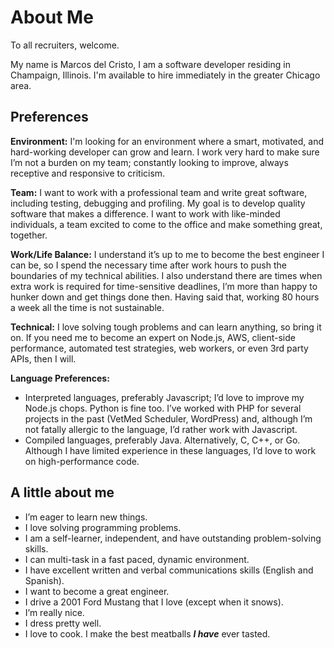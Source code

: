 # About Me

To all recruiters, welcome.

My name is Marcos del Cristo, I am a software developer residing in Champaign, Illinois. I'm available to hire immediately in the greater Chicago area.

## Preferences

**Environment:** I'm looking for an environment where a smart, motivated, and hard-working developer can grow and learn. I work very hard to make sure I’m not a burden on my team; constantly looking to improve, always receptive and responsive to criticism.

**Team:** I want to work with a professional team and write great software, including testing, debugging and profiling. My goal is to develop quality software that makes a difference. I want to work with like-minded individuals, a team excited to come to the office and make something great, together.

**Work/Life Balance:** I understand it’s up to me to become the best engineer I can be, so I spend the necessary time after work hours to push the boundaries of my technical abilities. I also understand there are times when extra work is required for time-sensitive deadlines, I’m more than happy to hunker down and get things done then. Having said that, working 80 hours a week all the time is not sustainable.

**Technical:** I love solving tough problems and can learn anything, so bring it on. If you need me to become an expert on Node.js, AWS, client-side performance, automated test strategies, web workers, or even 3rd party APIs, then I will.

**Language Preferences:**

* Interpreted languages, preferably Javascript; I’d love to improve my Node.js chops. Python is fine too. I’ve worked with PHP for several projects in the past (VetMed Scheduler, WordPress) and, although I’m not fatally allergic to the language, I’d rather work with Javascript.
* Compiled languages, preferably Java. Alternatively, C, C++, or Go. Although I have limited experience in these languages, I’d love to work on high-performance code.

## A little about me

* I’m eager to learn new things.
* I love solving programming problems.
* I am a self-learner, independent, and have outstanding problem-solving skills.
* I can multi-task in a fast paced, dynamic environment.
* I have excellent written and verbal communications skills (English and Spanish).
* I want to become a great engineer.
* I drive a 2001 Ford Mustang that I love (except when it snows).
* I’m really nice.
* I dress pretty well.
* I love to cook. I make the best meatballs ***I have*** ever tasted.

